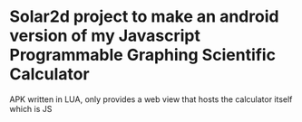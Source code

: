 # Solar2d project to make an android version of my Javascript Programmable Graphing Scientific Calculator


APK written in LUA, only provides a web view that hosts the calculator itself which is JS
